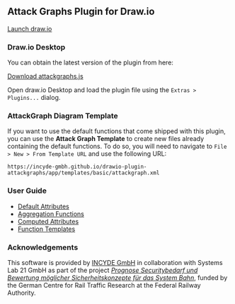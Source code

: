 ## Attack Graphs Plugin for Draw.io

[Launch draw.io](app)

### Draw.io Desktop

You can obtain the latest version of the plugin from here:

<a href="https://incyde-gmbh.github.io/drawio-plugin-attackgraphs/app/plugins/attackgraphs.js" download>Download attackgraphs.js</a>

Open draw.io Desktop and load the plugin file using the `Extras > Plugins...` dialog.

### AttackGraph Diagram Template

If you want to use the default functions that come shipped with this plugin, you can use the **Attack Graph Template** to create new files already containing the default functions. To do so, you will need to navigate to `File > New > From Template URL` and use the following URL:

```
https://incyde-gmbh.github.io/drawio-plugin-attackgraphs/app/templates/basic/attackgraph.xml
```

### User Guide

- [Default Attributes](default_attributes.md)
- [Aggregation Functions](aggregation_functions.md)
- [Computed Attributes](computed_attributes_functions.md)
- [Function Templates](templates.md)

### Acknowledgements

This software is provided by [INCYDE GmbH](https://incyde.com/) in collaboration with Systems Lab 21 GmbH as part of the project *[Prognose Securitybedarf und Bewertung möglicher Sicherheitskonzepte für das System Bahn](https://www.dzsf.bund.de/SharedDocs/Standardartikel/DZSF/Projekte/Projekt_49_Securitybedarf.html)*, funded by the German Centre for Rail Traffic Research at the Federal Railway Authority.
